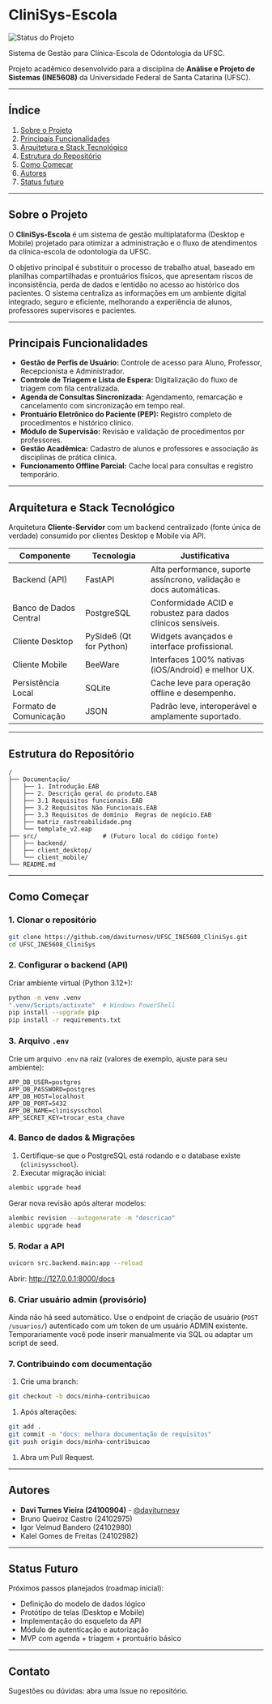 # CliniSys-Escola

![Status do Projeto](https://img.shields.io/badge/status-em%20desenvolvimento-yellow)

Sistema de Gestão para Clínica-Escola de Odontologia da UFSC.

Projeto acadêmico desenvolvido para a disciplina de **Análise e Projeto de Sistemas (INE5608)** da Universidade Federal de Santa Catarina (UFSC).

---

## Índice

1. [Sobre o Projeto](#sobre-o-projeto)
2. [Principais Funcionalidades](#principais-funcionalidades)
3. [Arquitetura e Stack Tecnológico](#arquitetura-e-stack-tecnológico)
4. [Estrutura do Repositório](#estrutura-do-repositório)
5. [Como Começar](#como-começar)
6. [Autores](#autores)
7. [Status futuro](#status-futuro)

---

## Sobre o Projeto

O **CliniSys-Escola** é um sistema de gestão multiplataforma (Desktop e Mobile) projetado para otimizar a administração e o fluxo de atendimentos da clínica-escola de odontologia da UFSC.

O objetivo principal é substituir o processo de trabalho atual, baseado em planilhas compartilhadas e prontuários físicos, que apresentam riscos de inconsistência, perda de dados e lentidão no acesso ao histórico dos pacientes. O sistema centraliza as informações em um ambiente digital integrado, seguro e eficiente, melhorando a experiência de alunos, professores supervisores e pacientes.

---

## Principais Funcionalidades

- **Gestão de Perfis de Usuário:** Controle de acesso para Aluno, Professor, Recepcionista e Administrador.
- **Controle de Triagem e Lista de Espera:** Digitalização do fluxo de triagem com fila centralizada.
- **Agenda de Consultas Sincronizada:** Agendamento, remarcação e cancelamento com sincronização em tempo real.
- **Prontuário Eletrônico do Paciente (PEP):** Registro completo de procedimentos e histórico clínico.
- **Módulo de Supervisão:** Revisão e validação de procedimentos por professores.
- **Gestão Acadêmica:** Cadastro de alunos e professores e associação às disciplinas de prática clínica.
- **Funcionamento Offline Parcial:** Cache local para consultas e registro temporário.

---

## Arquitetura e Stack Tecnológico

Arquitetura **Cliente-Servidor** com um backend centralizado (fonte única de verdade) consumido por clientes Desktop e Mobile via API.

| Componente | Tecnologia | Justificativa |
|-----------|------------|---------------|
| Backend (API) | FastAPI | Alta performance, suporte assíncrono, validação e docs automáticas. |
| Banco de Dados Central | PostgreSQL | Conformidade ACID e robustez para dados clínicos sensíveis. |
| Cliente Desktop | PySide6 (Qt for Python) | Widgets avançados e interface profissional. |
| Cliente Mobile | BeeWare | Interfaces 100% nativas (iOS/Android) e melhor UX. |
| Persistência Local | SQLite | Cache leve para operação offline e desempenho. |
| Formato de Comunicação | JSON | Padrão leve, interoperável e amplamente suportado. |

---

## Estrutura do Repositório

```text
/
├── Documentação/
│   ├── 1. Introdução.EAB
│   ├── 2. Descrição geral do produto.EAB
│   ├── 3.1 Requisitos funcionais.EAB
│   ├── 3.2 Requisitos Não Funcionais.EAB
│   ├── 3.3 Requisitos de domínio  Regras de negócio.EAB
│   ├── matriz_rastreabilidade.png
│   └── template_v2.eap
├── src/                  # (Futuro local do código fonte)
│   ├── backend/
│   ├── client_desktop/
│   └── client_mobile/
└── README.md
```

---

## Como Começar

### 1. Clonar o repositório

```bash
git clone https://github.com/daviturnesv/UFSC_INE5608_CliniSys.git
cd UFSC_INE5608_CliniSys
```

### 2. Configurar o backend (API)

Criar ambiente virtual (Python 3.12+):

```bash
python -m venv .venv
".venv/Scripts/activate"  # Windows PowerShell
pip install --upgrade pip
pip install -r requirements.txt
```

### 3. Arquivo `.env`

Crie um arquivo `.env` na raiz (valores de exemplo, ajuste para seu ambiente):

```env
APP_DB_USER=postgres
APP_DB_PASSWORD=postgres
APP_DB_HOST=localhost
APP_DB_PORT=5432
APP_DB_NAME=clinisysschool
APP_SECRET_KEY=trocar_esta_chave
```

### 4. Banco de dados & Migrações

1. Certifique-se que o PostgreSQL está rodando e o database existe (`clinisysschool`).
2. Executar migração inicial:

```bash
alembic upgrade head
```

Gerar nova revisão após alterar modelos:

```bash
alembic revision --autogenerate -m "descricao"
alembic upgrade head
```

### 5. Rodar a API

```bash
uvicorn src.backend.main:app --reload
```

Abrir: <http://127.0.0.1:8000/docs>

### 6. Criar usuário admin (provisório)

Ainda não há seed automático. Use o endpoint de criação de usuário (`POST /usuarios/`) autenticado com um token de um usuário ADMIN existente. Temporariamente você pode inserir manualmente via SQL ou adaptar um script de seed.

### 7. Contribuindo com documentação

1. Crie uma branch:

```bash
git checkout -b docs/minha-contribuicao
```

1. Após alterações:

```bash
git add .
git commit -m "docs: melhora documentação de requisitos"
git push origin docs/minha-contribuicao
```

1. Abra um Pull Request.

---

## Autores

- **Davi Turnes Vieira (24100904)** - [@daviturnesv](https://github.com/daviturnesv)
- Bruno Queiroz Castro (24102975)
- Igor Velmud Bandero (24102980)
- Kalel Gomes de Freitas (24102982)

---

## Status Futuro

Próximos passos planejados (roadmap inicial):

- Definição do modelo de dados lógico
- Protótipo de telas (Desktop e Mobile)
- Implementação do esqueleto da API
- Módulo de autenticação e autorização
- MVP com agenda + triagem + prontuário básico

---

## Contato

Sugestões ou dúvidas: abra uma Issue no repositório.
